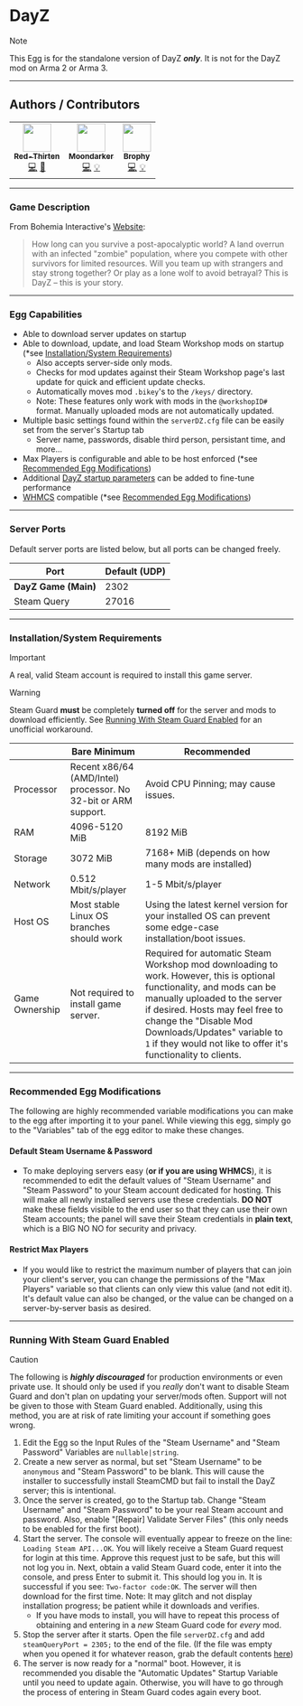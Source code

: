 # DayZ

> [!NOTE]
> This Egg is for the standalone version of DayZ ***only***. It is not for the DayZ mod on Arma 2 or Arma 3.

___

## Authors / Contributors

<!-- prettier-ignore-start -->
<!-- markdownlint-disable -->
<table>
    <tr>
        <td align="center">
            <a href="https://github.com/lilkingjr1">
                <img src="https://avatars.githubusercontent.com/u/4533989" width="50px;" alt=""/><br /><sub><b>Red-Thirten</b></sub>
            </a>
            <br />
            <a href="https://github.com/parkervcp/eggs/commits?author=lilkingjr1" title="Codes">💻</a>
            <a href="https://github.com/parkervcp/eggs/commits?author=lilkingjr1" title="Maintains">🔨</a>
        </td>
        <td align="center">
            <a href="https://github.com/Moondarker">
                <img src="https://avatars.githubusercontent.com/u/4098364" width="50px;" alt=""/><br /><sub><b>Moondarker</b></sub>
            </a>
            <br />
            <a href="https://github.com/parkervcp/eggs/commits?author=Moondarker" title="Codes">💻</a>
            <a href="https://github.com/parkervcp/eggs/commits?author=Moondarker" title="Contributor">💡</a>
        </td>
        <td align="center">
            <a href="https://github.com/Brophy">
                <img src="https://avatars.githubusercontent.com/u/123881" width="50px;" alt=""/><br /><sub><b>Brophy</b></sub>
            </a>
            <br />
            <a href="https://github.com/parkervcp/eggs/commits?author=Brophy" title="Codes">💻</a>
            <a href="https://github.com/parkervcp/eggs/commits?author=Brophy" title="Contributor">💡</a>
        </td>
    </tr>
</table>
<!-- markdownlint-enable -->
<!-- prettier-ignore-end -->

___

### Game Description

From Bohemia Interactive's [Website](https://dayz.com/):
> How long can you survive a post-apocalyptic world? A land overrun with an infected "zombie" population, where you compete with other survivors for limited resources. Will you team up with strangers and stay strong together? Or play as a lone wolf to avoid betrayal? This is DayZ – this is your story.
___

### Egg Capabilities

- Able to download server updates on startup
- Able to download, update, and load Steam Workshop mods on startup (\*see [Installation/System Requirements](#installationsystem-requirements))
  - Also accepts server-side only mods.
  - Checks for mod updates against their Steam Workshop page's last update for quick and efficient update checks.
  - Automatically moves mod `.bikey`'s to the `/keys/` directory.
  - Note: These features only work with mods in the `@workshopID#` format. Manually uploaded mods are not automatically updated.
- Multiple basic settings found within the `serverDZ.cfg` file can be easily set from the server's Startup tab
  - Server name, passwords, disable third person, persistant time, and more...
- Max Players is configurable and able to be host enforced (\*see [Recommended Egg Modifications](#recommended-egg-modifications))
- Additional [DayZ startup parameters](https://community.bistudio.com/wiki/DayZ:Server_Configuration#Launch_Parameters) can be added to fine-tune performance
- [WHMCS](https://www.whmcs.com/) compatible (\*see [Recommended Egg Modifications](#recommended-egg-modifications))

___

### Server Ports

Default server ports are listed below, but all ports can be changed freely.

| Port | Default (UDP) |
|---------|---------|
| **DayZ Game (Main)** | 2302 |
| Steam Query | 27016 |

___

### Installation/System Requirements

> [!IMPORTANT]
> A real, valid Steam account is required to install this game server.

> [!WARNING]
> Steam Guard **must** be completely **turned off** for the server and mods to download efficiently. See [Running With Steam Guard Enabled](#running-with-steam-guard-enabled) for an unofficial workaround.

|  | Bare Minimum | Recommended |
|---------|---------|---------|
| Processor | Recent x86/64 (AMD/Intel) processor. No 32-bit or ARM support. | Avoid CPU Pinning; may cause issues. |
| RAM | 4096-5120 MiB | 8192 MiB |
| Storage | 3072 MiB | 7168+ MiB (depends on how many mods are installed) |
| Network | 0.512 Mbit/s/player | 1-5 Mbit/s/player |
| Host OS | Most stable Linux OS branches should work | Using the latest kernel version for your installed OS can prevent some edge-case installation/boot issues. |
| Game Ownership | Not required to install game server. | Required for automatic Steam Workshop mod downloading to work. However, this is optional functionality, and mods can be manually uploaded to the server if desired. Hosts may feel free to change the "Disable Mod Downloads/Updates" variable to `1` if they would not like to offer it's functionality to clients. |

___

### Recommended Egg Modifications

The following are highly recommended variable modifications you can make to the egg after importing it to your panel. While viewing this egg, simply go to the "Variables" tab of the egg editor to make these changes.

#### Default Steam Username & Password

- To make deploying servers easy (**or if you are using WHMCS**), it is recommended to edit the default values of "Steam Username" and "Steam Password" to your Steam account dedicated for hosting. This will make all newly installed servers use these credentials. **DO NOT** make these fields visible to the end user so that they can use their own Steam accounts; the panel will save their Steam credentials in **plain text**, which is a BIG NO NO for security and privacy.

#### Restrict Max Players

- If you would like to restrict the maximum number of players that can join your client's server, you can change the permissions of the "Max Players" variable so that clients can only view this value (and not edit it). It's default value can also be changed, or the value can be changed on a server-by-server basis as desired.

___

### Running With Steam Guard Enabled

> [!CAUTION]
> The following is ***highly discouraged*** for production environments or even private use. It should only be used if you *really* don't want to disable Steam Guard and don't plan on updating your server/mods often. Support will not be given to those with Steam Guard enabled. Additionally, using this method, you are at risk of rate limiting your account if something goes wrong.

1. Edit the Egg so the Input Rules of the "Steam Username" and "Steam Password" Variables are `nullable|string`.
2. Create a new server as normal, but set "Steam Username" to be `anonymous` and "Steam Password" to be blank. This will cause the installer to successfully install SteamCMD but fail to install the DayZ server; this is intentional.
3. Once the server is created, go to the Startup tab. Change "Steam Username" and "Steam Password" to be your real Steam account and password. Also, enable "[Repair] Validate Server Files" (this only needs to be enabled for the first boot).
4. Start the server. The console will eventually appear to freeze on the line: `Loading Steam API...OK`. You will likely receive a Steam Guard request for login at this time. Approve this request just to be safe, but this will not log you in. Next, obtain a valid Steam Guard code, enter it into the console, and press Enter to submit it. This should log you in. It is successful if you see: `Two-factor code:OK`. The server will then download for the first time. Note: It may glitch and not display installation progress; be patient while it downloads and verifies.
    - If you have mods to install, you will have to repeat this process of obtaining and entering in a *new* Steam Guard code for *every* mod.
5. Stop the server after it starts. Open the file `serverDZ.cfg` and add `steamQueryPort = 2305;` to the end of the file. (If the file was empty when you opened it for whatever reason, grab the default contents [here](https://community.bistudio.com/wiki/DayZ:Server_Configuration#Main_Parameters))
6. The server is now ready for a "normal" boot. However, it is recommended you disable the "Automatic Updates" Startup Variable until you need to update again. Otherwise, you will have to go through the process of entering in Steam Guard codes again every boot.